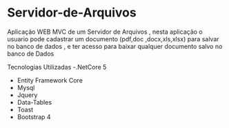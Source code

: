 # Servidor-de-Arquivos
Aplicação WEB MVC de um Servidor de Arquivos , nesta aplicação o usuario pode cadastrar um documento (pdf,doc ,docx,xls,xlsx) para salvar no banco de dados , e ter acesso para baixar qualquer documento salvo no banco de Dados

Tecnologias Utilizadas
-.NetCore 5
- Entity Framework Core
- Mysql
- Jquery
- Data-Tables
- Toast
- Bootstrap 4



